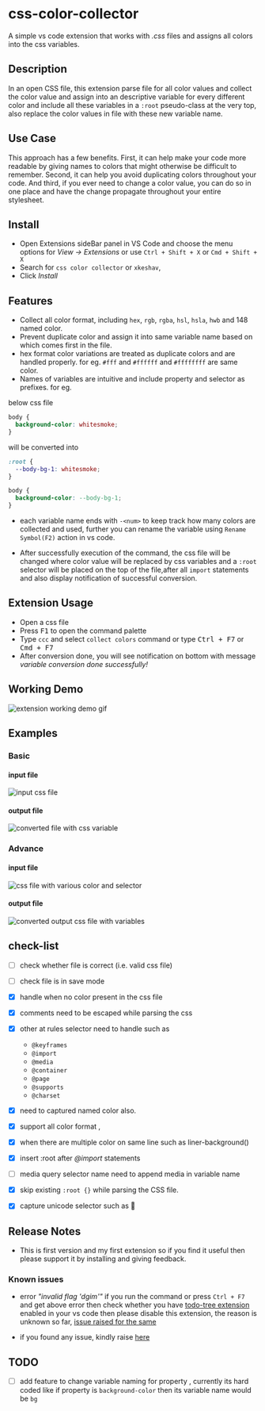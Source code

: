 # css-color-collector

A simple vs code extension that works with _.css_ files and assigns all colors into the css variables.

## Description

In an open CSS file, this extension parse file for all color values and collect the color value and assign into an descriptive variable for every different color and include all these variables in a `:root` pseudo-class at the very top, also replace the color values in file with these new variable name.

## Use Case

This approach has a few benefits. First, it can help make your code more readable by giving names to colors that might otherwise be difficult to remember. Second, it can help you avoid duplicating colors throughout your code. And third, if you ever need to change a color value, you can do so in one place and have the change propagate throughout your entire stylesheet.

## Install

- Open Extensions sideBar panel in VS Code and choose the menu options for _View → Extensions_ or use `Ctrl + Shift + X` or `Cmd + Shift + X`
- Search for `css color collector` or `xkeshav`,
- Click _Install_

## Features

- Collect all color format, including `hex`, `rgb`, `rgba`, `hsl`, `hsla`, `hwb` and 148 named color.
- Prevent duplicate color and assign it into same variable name based on which comes first in the file.
- hex format color variations are treated as duplicate colors and are handled properly. for eg. `#fff` and `#ffffff` and `#ffffffff` are same color.
- Names of variables are intuitive and include property and selector as prefixes. for eg.

below css file

```css
body {
  background-color: whitesmoke;
}
```

will be converted into

```css
:root {
  --body-bg-1: whitesmoke;
}

body {
  background-color: --body-bg-1;
}
```

- each variable name ends with `-<num>` to keep track how many colors are collected and used, further you can rename the variable using `Rename Symbol(F2)` action in vs code.

- After successfully execution of the command, the css file will be changed where color value will be replaced by css variables and a `:root` selector will be placed on the top of the file,after all `import` statements and also display notification of successful conversion.

## Extension Usage

- Open a css file
- Press <kbd>F1</kbd> to open the command palette
- Type `ccc` and select `collect colors` command or type <kbd>Ctrl + F7</kbd> or <kbd>Cmd + F7</kbd>
- After conversion done, you will see notification on bottom with message _variable conversion done successfully!_

## Working Demo

![extension working demo gif ](https://raw.githubusercontent.com/xkeshav/color-collector/main/images/collector-demo.gif)

## Examples

### Basic

#### input file

![input css file](https://raw.githubusercontent.com/xkeshav/color-collector/main/images/input.png)

#### output file

![converted file with css variable](https://raw.githubusercontent.com/xkeshav/color-collector/main/images/output.png)

### Advance

#### input file

![css file with various color and selector](https://raw.githubusercontent.com/xkeshav/color-collector/main/images/advance-css-input.png)

#### output file

![converted output css file with variables ](https://raw.githubusercontent.com/xkeshav/color-collector/main/images/advance-css-output.png)

## check-list

- [ ] check whether file is correct (i.e. valid css file)
- [ ] check file is in save mode
- [x] handle when no color present in the css file
- [x] comments need to be escaped while parsing the css
- [x] other at rules selector need to handle such as

  - `@keyframes`
  - `@import`
  - `@media`
  - `@container`
  - `@page`
  - `@supports`
  - `@charset`

- [x] need to captured named color also.
- [x] support all color format ,
- [x] when there are multiple color on same line such as liner-background()
- [x] insert :root after _@import_ statements
- [ ] media query selector name need to append media in variable name
- [x] skip existing `:root {}` while parsing the CSS file.
- [x] capture unicode selector such as 🎵

## Release Notes

- This is first version and my first extension so if you find it useful then please support it by installing and giving feedback.

### Known issues

- error _"invalid flag 'dgim'"_
  if you run the command or press `Ctrl + F7` and get above error then check whether you have [todo-tree extension](https://marketplace.visualstudio.com/items?itemName=Gruntfuggly.todo-tree) enabled in your vs code then please disable this extension, the reason is unknown so far, [issue raised for the same](https://github.com/Gruntfuggly/todo-tree/issues/732)

- if you found any issue, kindly raise [here](https://github.com/xkeshav/color-collector/issues/)

## TODO

- [ ] add feature to change variable naming for property , currently its hard coded like if property is `background-color` then its variable name would be `bg`
